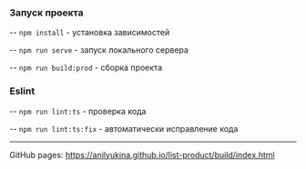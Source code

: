 ### Запуск проекта

-- `npm install` - установка зависимостей

-- `npm run serve` - запуск локального сервера

-- `npm run build:prod` - сборка проекта


### Eslint
-- `npm run lint:ts` - проверка кода

-- `npm run lint:ts:fix` - автоматически исправление кода

---

GitHub pages: https://anilyukina.github.io/list-product/build/index.html

